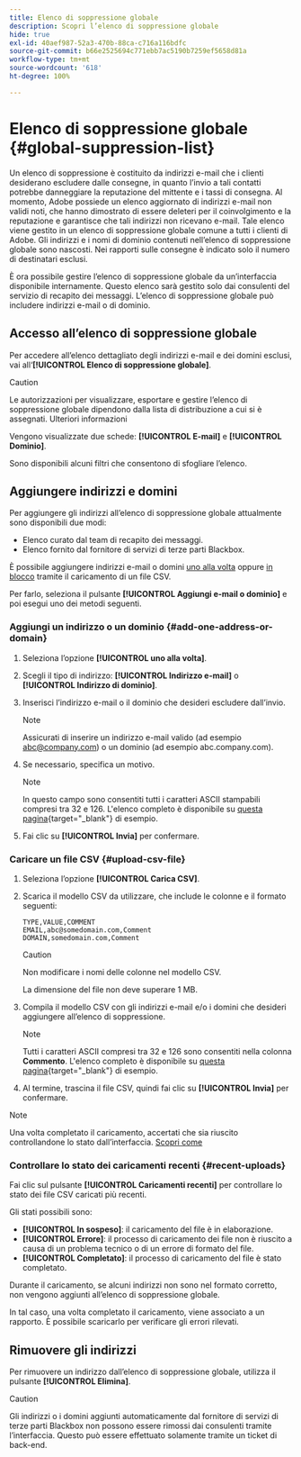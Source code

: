 ```yaml
---
title: Elenco di soppressione globale
description: Scopri l’elenco di soppressione globale
hide: true
exl-id: 40aef987-52a3-470b-88ca-c716a116bdfc
source-git-commit: b66e2525694c771ebb7ac5190b7259ef5658d81a
workflow-type: tm+mt
source-wordcount: '618'
ht-degree: 100%

---
```


# Elenco di soppressione globale {#global-suppression-list}

Un elenco di soppressione è costituito da indirizzi e-mail che i clienti desiderano escludere dalle consegne, in quanto l’invio a tali contatti potrebbe danneggiare la reputazione del mittente e i tassi di consegna. Al momento, Adobe possiede un elenco aggiornato di indirizzi e-mail non validi noti, che hanno dimostrato di essere deleteri per il coinvolgimento e la reputazione e garantisce che tali indirizzi non ricevano e-mail. Tale elenco viene gestito in un elenco di soppressione globale comune a tutti i clienti di Adobe. Gli indirizzi e i nomi di dominio contenuti nell’elenco di soppressione globale sono nascosti. Nei rapporti sulle consegne è indicato solo il numero di destinatari esclusi.

È ora possibile gestire l’elenco di soppressione globale da un’interfaccia disponibile internamente. Questo elenco sarà gestito solo dai consulenti del servizio di recapito dei messaggi. L’elenco di soppressione globale può includere indirizzi e-mail o di dominio.

## Accesso all’elenco di soppressione globale

Per accedere all’elenco dettagliato degli indirizzi e-mail e dei domini esclusi, vai all‘**[!UICONTROL Elenco di soppressione globale]**.

>[!CAUTION]
>
>Le autorizzazioni per visualizzare, esportare e gestire l’elenco di soppressione globale dipendono dalla lista di distribuzione a cui si è assegnati. Ulteriori informazioni

Vengono visualizzate due schede: **[!UICONTROL E-mail]** e **[!UICONTROL Dominio]**.

Sono disponibili alcuni filtri che consentono di sfogliare l’elenco.

## Aggiungere indirizzi e domini

Per aggiungere gli indirizzi all’elenco di soppressione globale attualmente sono disponibili due modi:

* Elenco curato dal team di recapito dei messaggi.
* Elenco fornito dal fornitore di servizi di terze parti Blackbox.

È possibile aggiungere indirizzi e-mail o domini [uno alla volta](#add-one-address-or-domain) oppure [in blocco](#upload-csv-file) tramite il caricamento di un file CSV.

Per farlo, seleziona il pulsante **[!UICONTROL Aggiungi e-mail o dominio]** e poi esegui uno dei metodi seguenti.

### Aggiungi un indirizzo o un dominio {#add-one-address-or-domain}

1. Seleziona l’opzione **[!UICONTROL uno alla volta]**.

1. Scegli il tipo di indirizzo: **[!UICONTROL Indirizzo e-mail]** o **[!UICONTROL Indirizzo di dominio]**.

1. Inserisci l’indirizzo e-mail o il dominio che desideri escludere dall’invio.

   >[!NOTE]
   >
   >Assicurati di inserire un indirizzo e-mail valido (ad esempio abc@company.com) o un dominio (ad esempio abc.company.com).

1. Se necessario, specifica un motivo.

   >[!NOTE]
   >
   >In questo campo sono consentiti tutti i caratteri ASCII stampabili compresi tra 32 e 126. L&#39;elenco completo è disponibile su [questa pagina](https://en.wikipedia.org/wiki/Wikipedia:ASCII#ASCII_printable_characters){target="_blank"} di esempio.

1. Fai clic su **[!UICONTROL Invia]** per confermare.

### Caricare un file CSV {#upload-csv-file}

1. Seleziona l’opzione **[!UICONTROL Carica CSV]**.

1. Scarica il modello CSV da utilizzare, che include le colonne e il formato seguenti:

   ```
   TYPE,VALUE,COMMENT
   EMAIL,abc@somedomain.com,Comment
   DOMAIN,somedomain.com,Comment
   ```

   >[!CAUTION]
   >
   >Non modificare i nomi delle colonne nel modello CSV.
   >
   >La dimensione del file non deve superare 1 MB.

1. Compila il modello CSV con gli indirizzi e-mail e/o i domini che desideri aggiungere all’elenco di soppressione.

   >[!NOTE]
   >
   >Tutti i caratteri ASCII compresi tra 32 e 126 sono consentiti nella colonna **Commento**. L&#39;elenco completo è disponibile su [questa pagina](https://en.wikipedia.org/wiki/Wikipedia:ASCII#ASCII_printable_characters){target="_blank"} di esempio.

1. Al termine, trascina il file CSV, quindi fai clic su **[!UICONTROL Invia]** per confermare.

>[!NOTE]
>
>Una volta completato il caricamento, accertati che sia riuscito controllandone lo stato dall’interfaccia. [Scopri come](#recent-uploads)

### Controllare lo stato dei caricamenti recenti {#recent-uploads}

Fai clic sul pulsante **[!UICONTROL Caricamenti recenti]** per controllare lo stato dei file CSV caricati più recenti.

Gli stati possibili sono:

* **[!UICONTROL In sospeso]**: il caricamento del file è in elaborazione.
* **[!UICONTROL Errore]**: il processo di caricamento dei file non è riuscito a causa di un problema tecnico o di un errore di formato del file.
* **[!UICONTROL Completato]**: il processo di caricamento del file è stato completato.

Durante il caricamento, se alcuni indirizzi non sono nel formato corretto, non vengono aggiunti all’elenco di soppressione globale.

In tal caso, una volta completato il caricamento, viene associato a un rapporto. È possibile scaricarlo per verificare gli errori rilevati.

## Rimuovere gli indirizzi

Per rimuovere un indirizzo dall’elenco di soppressione globale, utilizza il pulsante **[!UICONTROL Elimina]**.

>[!CAUTION]
>
>Gli indirizzi o i domini aggiunti automaticamente dal fornitore di servizi di terze parti Blackbox non possono essere rimossi dai consulenti tramite l’interfaccia. Questo può essere effettuato solamente tramite un ticket di back-end.
